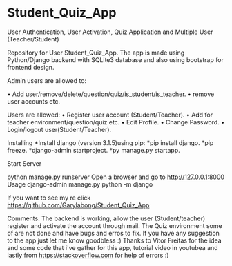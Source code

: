 # Student_Quiz_App

User Authentication, User Activation, Quiz Application and Multiple User (Teacher/Student)

Repository for User Student_Quiz_App. The app is made using Python/Django backend with SQLite3 database and also using bootstrap for frontend design.

Admin users are allowed to: 

• Add user/remove/delete/question/quiz/is_student/is_teacher.
• remove user accounts etc.

Users are allowed: 
• Register user account (Student/Teacher).
• Add for teacher environment/question/quiz etc. 
• Edit Profile. 
• Change Password. 
• Login/logout user(Student/Teacher).

Installing 
*Install django (version 3.1.5)using pip: 
*pip install django.
*pip freeze.
*django-admin startproject.
*py manage.py startapp.


Start Server

python manage.py runserver Open a browser and go to http://127.0.0.1:8000
Usage django-admin manage.py python -m django

If you want to see my re click https://github.com/Garylabong/Student_Quiz_App

Comments: The backend is working, allow the user (Student/teacher) register and activate the account through mail. The Quiz environment some of are not done and have bugs and erros to fix. If you have any suggestion to the app just let me know goodbless  :) Thanks to Vitor Freitas for the idea and some code that i've gather for this app, tutorial video in youtubea and lastly from https://stackoverflow.com for help of errors :)
